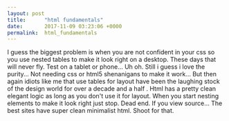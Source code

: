 ```yaml
---
layout: post
title:      "html fundamentals"
date:       2017-11-09 03:23:06 +0000
permalink:  html_fundamentals
---
```



I guess the biggest problem is when you are not confident in your css so you use nested tables to make it look right on a desktop. These days that will never fly. Test on a tablet or phone... Uh oh. Still i guess i love the purity... Not needing
css or html5 shenanigans to make it work... But then again idiots like me that use tables for layout have been the laughing stock of the design world for over a decade and a half . Html has a pretty clean elegant logic as long as you don't use it for layout. When you start nesting elements to make it look right just stop. Dead end. If you view source... The best sites have super clean minimalist html. Shoot for that.
